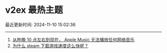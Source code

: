 # v2ex 最热主题

最近更新时间: 2024-11-10 15:02:36

--- 
1. [从昨晚 10 点左右到现在， Apple Music 无法播放任何网络音乐](https://www.v2ex.com/t/1088125) 
2. [为什么 steam 下载游戏速度这么快呢？](https://www.v2ex.com/t/1088137) 
